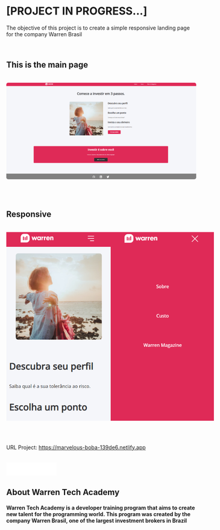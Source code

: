 <h1>[PROJECT IN PROGRESS...]</h1>

<p>The objective of this project is to create a simple responsive landing page for the company Warren Brasil</p>

<br>

<h2>This is the main page</h2>

<br>

<img style='border-radius: 5px' src='./assets/images/imagesFromReadme/warren-principal-page.png'/>

<br><br>

<h2>Responsive</h2>

<br>

<div style='display: flex;
 flex-direction: row;
 justify-content: space-around;
  align-items: center'>

<img style='height: 500px' src='./assets/images/imagesFromReadme/responsive.png'/>

<img style='height: 500px' src='./assets/images/imagesFromReadme/menu.png'/>

</div>

<br><br>

URL Project: <a> https://marvelous-boba-139de6.netlify.app </a>

<br>

<div>

<img src='./assets/images/logo.png' style='height: 35px'/>
<h2>About Warren Tech Academy</h2>

</div>

<h4>
Warren Tech Academy is a developer training program that aims to create new talent for the programming world. This program was created by the company Warren Brasil, one of the largest investment brokers in Brazil
</h4>